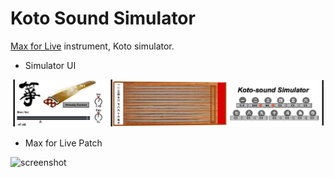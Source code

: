 # Koto Sound Simulator

[Max for Live](https://www.ableton.com/ja/live/max-for-live/) instrument, Koto simulator.  

- Simulator UI

![screenshot](src/koto-simu_ss.jpg)


- Max for Live Patch

![screenshot](https://i.gyazo.com/c67c1f26da5d1caea60b069d49e26bf4.jpg)
